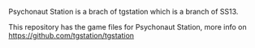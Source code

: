Psychonaut Station is a brach of tgstation which is a branch of SS13.

This repository has the game files for Psychonaut Station, more info on https://github.com/tgstation/tgstation
